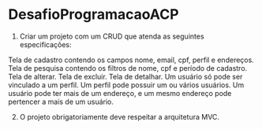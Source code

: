 # DesafioProgramacaoACP

1) Criar um projeto com um CRUD que atenda as seguintes especificações:

Tela de cadastro contendo os campos nome, email, cpf, perfil e endereços.
Tela de pesquisa contendo os filtros de nome, cpf e período de cadastro.
Tela de alterar.
Tela de excluir.
Tela de detalhar.
Um usuário só pode ser vinculado a um perfil.
Um perfil pode possuir um ou vários usuários.
Um usuário pode ter mais de um endereço, e um mesmo endereço pode pertencer a mais de um usuário.  
 

2) O projeto obrigatoriamente deve respeitar a arquitetura MVC.
